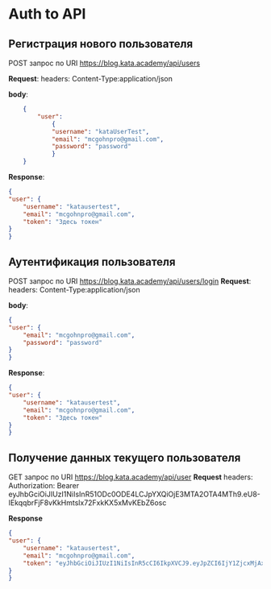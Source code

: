 # Auth to API

## Регистрация нового пользователя

POST запрос по URI https://blog.kata.academy/api/users

**Request**:
headers: Content-Type:application/json 

**body**: 

```JSON
	{
		"user": 
			{
			"username": "kataUserTest",
			"email": "mcgohnpro@gmail.com",
			"password": "password"
			}
	}
```

**Response**:

```JSON
{
"user": {
	"username": "katausertest",
	"email": "mcgohnpro@gmail.com",
	"token": "Здесь токен"
}
}
```

## Аутентификация пользователя

POST запрос по URI https://blog.kata.academy/api/users/login
**Request**:
headers: Content-Type:application/json 

**body**: 
```JSON
{
"user": {
	"email": "mcgohnpro@gmail.com",
	"password": "password"
}
}
```

**Response**:

```JSON
{
"user": {
	"username": "katausertest",
	"email": "mcgohnpro@gmail.com",
	"token": "Здесь токен"
}
}

```

## Получение данных текущего пользователя 

GET запрос по URI https://blog.kata.academy/api/user
**Request**
headers: 
Authorization: Bearer eyJhbGciOiJIUzI1NiIsInR51ODc0ODE4LCJpYXQiOjE3MTA2OTA4MTh9.eU8-IEkqqbrFjF8vKkHmtslx72FxkKX5xMvKEbZ6osc

**Response**
```JSON
{
"user": {
	"username": "katausertest",
	"email": "mcgohnpro@gmail.com",
	"token": "eyJhbGciOiJIUzI1NiIsInR5cCI6IkpXVCJ9.eyJpZCI6IjY1ZjcxMjAxOGM4MjhkMWIwMDM5NTliYiIsInVzZXJuYW1lIjoia2F0YXVDc2NzQzLCJpYXQiOjE3MTA2OTI3NDN9.3Ahv_5sHRIgDJIF1YR9-rP7IgChL6xO_7jiC9VEgJa0"
}
}
```

